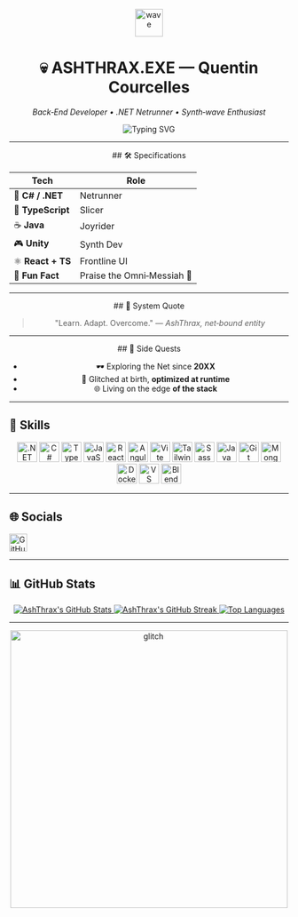 <!-- README – Cyberpunk 2077 Inspired (Markdown‑only) -->

<p align="center">
  <img src="https://user-images.githubusercontent.com/18350557/176309783-0785949b-9127-417c-8b55-ab5a4333674e.gif" width="50" alt="wave"/>
</p>

<h1 align="center">💀 ASHTHRAX.EXE — Quentin Courcelles</h1>

<p align="center"><em>Back‑End Developer • .NET Netrunner • Synth‑wave Enthusiast</em></p>

<p align="center">
  <img src="https://readme-typing-svg.demolab.com?font=Orbitron&size=22&duration=3000&pause=1000&color=FCEE09&center=true&vCenter=true&width=480&lines=Jacking+into+Night+City...;Injecting+netcode...;System+Armed+%26+Online." alt="Typing SVG" />
</p>

---
<div align="center">
  ## 🛠️ Specifications
  
  | Tech              | Role                       |
  | ----------------- | -------------------------- |
  | 🧠 **C# / .NET**  | Netrunner                  |
  | 🧪 **TypeScript** | Slicer                     |
  | ☕ **Java**        | Joyrider                   |
  | 🎮 **Unity**      | Synth Dev                  |
  | ⚛️ **React + TS** | Frontline UI               |
  | 🤖 **Fun Fact**   | Praise the Omni‑Messiah 🔧 |
  
  ---
</div>
<div align="center">
## 💬 System Quote

> "Learn. Adapt. Overcome."
> — *AshThrax, net‑bound entity*

---
</div>
<div align="center">
## 🧠 Side Quests

* 🕶️ Exploring the Net since **20XX**
* 🧬 Glitched at birth, **optimized at runtime**
* 🌐 Living on the edge **of the stack**

---
  
</div>

## 🚀 Skills

<p align="center">
  <a href="https://dotnet.microsoft.com/" target="_blank"><img src="https://raw.githubusercontent.com/danielcranney/readme-generator/main/public/icons/skills/dot-net-colored.svg" width="36" height="36" alt=".NET"/></a>
  <a href="https://docs.microsoft.com/en-us/dotnet/csharp/"><img src="https://raw.githubusercontent.com/danielcranney/readme-generator/main/public/icons/skills/csharp-colored.svg" width="36" height="36" alt="C#"/></a>
  <a href="https://www.typescriptlang.org/"><img src="https://raw.githubusercontent.com/danielcranney/readme-generator/main/public/icons/skills/typescript-colored.svg" width="36" height="36" alt="TypeScript"/></a>
  <a href="https://developer.mozilla.org/en-US/docs/Web/JavaScript"><img src="https://raw.githubusercontent.com/danielcranney/readme-generator/main/public/icons/skills/javascript-colored.svg" width="36" height="36" alt="JavaScript"/></a>
  <a href="https://reactjs.org/"><img src="https://raw.githubusercontent.com/danielcranney/readme-generator/main/public/icons/skills/react-colored.svg" width="36" height="36" alt="React"/></a>
  <a href="https://angular.io/"><img src="https://raw.githubusercontent.com/danielcranney/readme-generator/main/public/icons/skills/angularjs-colored.svg" width="36" height="36" alt="Angular"/></a>
  <a href="https://vitejs.dev/"><img src="https://raw.githubusercontent.com/danielcranney/readme-generator/main/public/icons/skills/vite-colored.svg" width="36" height="36" alt="Vite"/></a>
  <a href="https://tailwindcss.com/"><img src="https://raw.githubusercontent.com/danielcranney/readme-generator/main/public/icons/skills/tailwindcss-colored.svg" width="36" height="36" alt="TailwindCSS"/></a>
  <a href="https://sass-lang.com/"><img src="https://raw.githubusercontent.com/danielcranney/readme-generator/main/public/icons/skills/sass-colored.svg" width="36" height="36" alt="Sass"/></a>
  <a href="https://www.oracle.com/java/"><img src="https://raw.githubusercontent.com/danielcranney/readme-generator/main/public/icons/skills/java-colored.svg" width="36" height="36" alt="Java"/></a>
  <a href="https://git-scm.com/"><img src="https://raw.githubusercontent.com/danielcranney/readme-generator/main/public/icons/skills/git-colored.svg" width="36" height="36" alt="Git"/></a>
  <a href="https://www.mongodb.com/"><img src="https://raw.githubusercontent.com/danielcranney/readme-generator/main/public/icons/skills/mongodb-colored.svg" width="36" height="36" alt="MongoDB"/></a>
  <a href="https://www.docker.com/"><img src="https://raw.githubusercontent.com/danielcranney/readme-generator/main/public/icons/skills/docker-colored.svg" width="36" height="36" alt="Docker"/></a>
  <a href="https://code.visualstudio.com/"><img src="https://raw.githubusercontent.com/danielcranney/readme-generator/main/public/icons/skills/visualstudiocode-colored.svg" width="36" height="36" alt="VS Code"/></a>
  <a href="https://www.blender.org/"><img src="https://raw.githubusercontent.com/danielcranney/readme-generator/main/public/icons/skills/blender-colored.svg" width="36" height="36" alt="Blender"/></a>
</p>

---

## 🌐 Socials

<p align="left">
  <a href="https://github.com/AshThrax" target="_blank">
    <picture>
      <source media="(prefers-color-scheme: dark)" srcset="https://raw.githubusercontent.com/danielcranney/readme-generator/main/public/icons/socials/github-dark.svg" />
      <source media="(prefers-color-scheme: light)" srcset="https://raw.githubusercontent.com/danielcranney/readme-generator/main/public/icons/socials/github.svg" />
      <img src="https://raw.githubusercontent.com/danielcranney/readme-generator/main/public/icons/socials/github.svg" width="32" height="32" alt="GitHub"/>
    </picture>
  </a>
</p>

---

## 📊 GitHub Stats

<p align="center">
  <a href="https://github.com/AshThrax">
    <img src="https://github-readme-stats.vercel.app/api?username=AshThrax&show_icons=true&count_private=true&hide_border=true&bg_color=1c1917&title_color=0891b2&icon_color=0891b2&text_color=ffffff" alt="AshThrax's GitHub Stats"/>
  </a>
  <a href="https://github.com/AshThrax">
    <img src="https://github-readme-streak-stats.herokuapp.com/?user=AshThrax&hide_border=true&background=1c1917&stroke=ffffff&ring=0891b2&currStreakNum=ffffff&fire=0891b2" alt="AshThrax's GitHub Streak"/>
  </a>
  <a href="https://github.com/AshThrax">
    <img src="https://github-readme-stats.vercel.app/api/top-langs/?username=AshThrax&langs_count=10&hide_border=true&layout=compact&bg_color=1c1917&title_color=0891b2&text_color=ffffff" alt="Top Languages"/>
  </a>
</p>

---

<p align="center">
  <img src="https://media.giphy.com/media/h9dYbS3FzTDo0/giphy.gif" width="500" alt="glitch"/>
</p>

